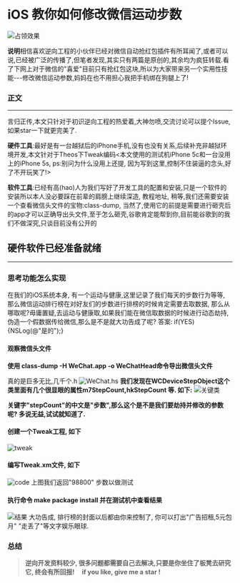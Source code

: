 # iOS 教你如何修改微信运动步数

![占领效果](http://upload-images.jianshu.io/upload_images/1982600-819e0dfb62b016b5.jpg?imageMogr2/auto-orient/strip%7CimageView2/2/w/1240)

**说明**相信喜欢逆向工程的小伙伴已经对微信自动抢红包插件有所耳闻了,或者可以说,已经被广泛的传播了,但笔者发现,其实只有两篇是原创的,其余均为疯狂转载.看了下网上对于微信的"喜爱"目前只有抢红包这块,所以为大家带来另一个实用性技能---修改微信运动参数,妈妈在也不用担心我把手机绑在狗腿上了!

### 正文
---
言归正传,本文只针对于初识逆向工程的热爱着,大神勿喷,交流讨论可以提个Issue, 如果star一下就更完美了.

**硬件工具**:最好是有一台越狱后的iPhone手机,没有也没有关系,后续补充非越狱环境开发,本文针对于Theos下Tweak编码<本文使用的测试机iPhone 5c和一台没用上的iPhone 5s, ps:别问为什么没用上还提, 因为写到这里,控制不住装逼的念头,好了不开玩笑了!>

**软件工具**:已经有高(hao)人为我们写好了开发工具的配置和安装,只是一个软件的安装所以本人没必要踩在前辈的肩膀上继续深造, 教程地址, 稍等,我们还需要安装一个查看微信头文件的宝物:class-dump, 当然了,使用它的前提是需要进行砸壳后的app才可以正确导出头文件,至于怎么砸壳,谷歌肯定能帮到你,目前能谷歌到的我们不做深究,只谈目前没有公开的

## 硬件软件已经准备就绪
---

### 思考功能怎么实现
在我们的iOS系统本身, 有一个运动与健康,这里记录了我们每天的步数行为等等, 那么微信运动排行榜在对好友们的步数进行排榜的时候肯定需要去取数据, 那么从哪取呢?毋庸置疑,去运动与健康取,如果我们能在微信取数据的时候进行动态劫持,伪造一个假数据传给微信,那么是不是就大功告成了呢? 答案: if(YES){NSLog(@"是的");}

#### 观察微信头文件
**使用 class-dump -H WeChat.app -o WeChatHead命令导出微信头文件**

真的是巨多无比,几千个.h
![WeChat.hs](http://upload-images.jianshu.io/upload_images/1982600-e2f9be4b219dad8a.jpg?imageMogr2/auto-orient/strip%7CimageView2/2/w/1240)
**我们发现在WCDeviceStepObject这个类里面有几个很显眼的属性m7StepCount,hkStepCount 等.   如下:**
![关键类](http://upload-images.jianshu.io/upload_images/1982600-3ed44a3ed93afcba.jpg?imageMogr2/auto-orient/strip%7CimageView2/2/w/1240)

**关键字"stepCount"的中文是"步数",那么这个是不是我们要劫持并修改的参数呢? 多说无益,试试就知道了.**

#### 创建一个Tweak工程, 如下
![tweak](http://upload-images.jianshu.io/upload_images/1982600-b9c35ebf5fb247cb.jpg?imageMogr2/auto-orient/strip%7CimageView2/2/w/1240)
#### 编写Tweak.xm文件, 如下
![code](http://upload-images.jianshu.io/upload_images/1982600-79a4ead9301c9ea6.jpg?imageMogr2/auto-orient/strip%7CimageView2/2/w/1240)
上图我们返回"98800" 步数以做测试
#### 执行命令 make package install 并在测试机中查看结果
![结果](http://upload-images.jianshu.io/upload_images/1982600-7c429a1dc2fc4fdf.jpg?imageMogr2/auto-orient/strip%7CimageView2/2/w/1240)
大功告成, 排行榜的封面以后都由你来控制了, 你可以打出"广告招租,5元包月" "走丢了"等文字娱乐眼球.
### 总结
>**逆向开发资料较少, 很多问题都需要自己去解决,只要是你坐住了板凳去研究它, 终会有所回报!
     if you like, give me a star !**
